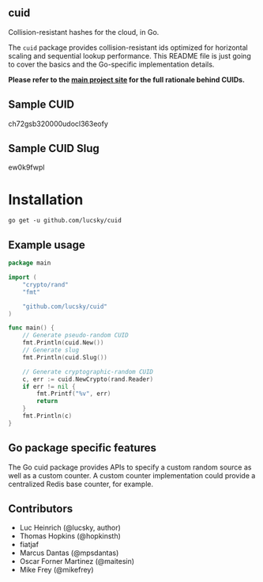 ## cuid

Collision-resistant hashes for the cloud, in Go.

The `cuid` package provides collision-resistant ids optimized for horizontal scaling and sequential lookup performance. This README file is just going to cover the basics and the Go-specific implementation details.

**Please refer to the [main project site](http://usecuid.org) for the full rationale behind CUIDs.**

## Sample CUID

ch72gsb320000udocl363eofy

## Sample CUID Slug

ew0k9fwpl

# Installation

```go get -u github.com/lucsky/cuid```

## Example usage

```Go
package main

import (
    "crypto/rand"
    "fmt"

    "github.com/lucsky/cuid"
)

func main() {
    // Generate pseudo-random CUID
    fmt.Println(cuid.New())
    // Generate slug
    fmt.Println(cuid.Slug())

    // Generate cryptographic-random CUID
    c, err := cuid.NewCrypto(rand.Reader)
    if err != nil {
        fmt.Printf("%v", err)
        return
    }
    fmt.Println(c)
}
```

## Go package specific features

The Go cuid package provides APIs to specify a custom random source as well as a custom counter. A custom counter implementation could provide a centralized Redis base counter, for example.

## Contributors

- Luc Heinrich (@lucsky, author)
- Thomas Hopkins (@hopkinsth)
- fiatjaf
- Marcus Dantas (@mpsdantas)
- Oscar Forner Martinez (@maitesin)
- Mike Frey (@mikefrey)

